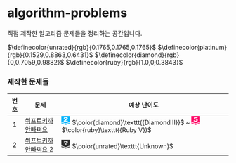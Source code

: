 # algorithm-problems 

직접 제작한 알고리즘 문제들을 정리하는 공간입니다.

$\definecolor{unrated}{rgb}{0.1765,0.1765,0.1765}$ $\definecolor{platinum}{rgb}{0.1529,0.8863,0.6431}$ $\definecolor{diamond}{rgb}{0,0.7059,0.9882}$ $\definecolor{ruby}{rgb}{1.0,0,0.3843}$

### 제작한 문제들

|번호|문제|예상 난이도|
|:---:|---|---|
|1|[쒸프트키까안빠쪄요](./src/%EB%AC%B8%EC%A0%9C%20-%20%EC%92%B8%ED%94%84%ED%8A%B8%ED%82%A4%EA%B9%8C%EC%95%88%EB%B9%A0%EC%AA%84%EC%9A%94/%EB%AC%B8%EC%A0%9C%20-%20%EC%92%B8%ED%94%84%ED%8A%B8%ED%82%A4%EA%B9%8C%EC%95%88%EB%B9%A0%EC%AA%84%EC%9A%94.md)|<img src="./src/images/diamond2.svg" alt="platinum2" width="20" height="20"/> $\color{diamond}\texttt{{Diamond II}}$ ~ <img src="./src/images/ruby5.svg" alt="platinum2" width="20" height="20"/> $\color{ruby}\texttt{{Ruby V}}$|
|2|[쒸프트키까안빠쪄요 2](./src/%EB%AC%B8%EC%A0%9C%20-%20%EC%92%B8%ED%94%84%ED%8A%B8%ED%82%A4%EA%B9%8C%EC%95%88%EB%B9%A0%EC%AA%84%EC%9A%94%202/%EB%AC%B8%EC%A0%9C%20-%20%EC%92%B8%ED%94%84%ED%8A%B8%ED%82%A4%EA%B9%8C%EC%95%88%EB%B9%A0%EC%AA%84%EC%9A%94%202.md)|<img src="./src/images/unrated.svg" alt="platinum2" width="20" height="20"/> $\color{unrated}\texttt{Unknown}$